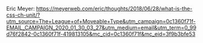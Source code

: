 Eric Meyer: https://meyerweb.com/eric/thoughts/2018/06/28/what-is-the-css-ch-unit/?utm_source=The+League+of+Moveable+Type&utm_campaign=0c1360f71f-EMAIL_CAMPAIGN_2020_01_30_03_27&utm_medium=email&utm_term=0_99d76f2842-0c1360f71f-419813105&mc_cid=0c1360f71f&mc_eid=3f9b3bfe53
